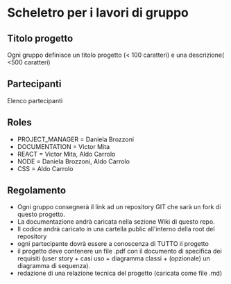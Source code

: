 # Scheletro per i lavori di gruppo

## Titolo progetto 

Ogni gruppo definisce un titolo progetto (< 100 caratteri) e una descrizione( <500 caratteri)

## Partecipanti
Elenco partecipanti

## Roles

* PROJECT_MANAGER = Daniela Brozzoni
* DOCUMENTATION = Victor Mita
* REACT = Victor Mita, Aldo Carrolo
* NODE = Daniela Brozzoni, Aldo Carrolo
* CSS = Aldo Carrolo

## Regolamento
* Ogni gruppo consegnerà il link ad un repository GIT che sarà un fork di questo progetto.
* La documentazione andrà caricata nella sezione Wiki di questo repo.
* Il codice andrà caricato in una cartella public all'interno della root del repository
* ogni partecipante dovrà essere a conoscenza di TUTTO il progetto
* il progetto deve contenere un file .pdf con il documento di specifica dei requisiti (user story + casi uso + diagramma classi + (opzionale) un diagramma di sequenza).
* redazione di una relazione tecnica del progetto (caricata come file .md)
